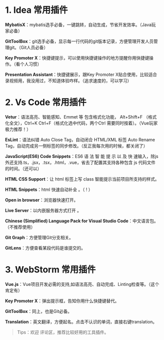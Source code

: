 # 1. Idea 常用插件

**MybatisX**：mybatis选手必备，一键跳转，自动生成，节省开发效率。（Java玩家必备）

**GitToolBox**：git选手必备，显示每一行代码的git版本记录，方便管理开发人员管理git。（Git人员必备）

**Key Promoter X**：快捷键提示，可以使用快捷键操作的地方提醒你用快捷键操作。（看个人习惯）

**Presentation Assistant**：快捷键展示，跟Key Promoter X贴合使用，比较适合录视频用，我没用过，不知道体验咋样。（追求速度的，可以学习）

# 2. Vs Code 常用插件

**Vetur**：语法高亮、智能感知、Emmet 等 包含格式化功能， Alt+Shift+F （格式化全文），Ctrl+K Ctrl+F（格式化选中代码，两个Ctrl 需要同时按着）。（Vue玩家极力推荐！）

**EsLint**：语法纠错 Auto Close Tag，自动闭合 HTML/XML 标签 Auto Rename Tag，自动完成另一侧标签的同步修改。（反正我每次用的时候，都关闭了）

**JavaScript(ES6) Code Snippets**：ES6 语 法 智 能 提 示 以 及 快 速输入，除js 外还支持.ts，.jsx，.tsx，.html，.vue，省去了配置其支持各种包含 js 代码文件的时间。（还可以）

**HTML CSS Support**：让 html 标签上写 class 智能提示当前项目所支持的样式。

**HTML Snippets**：html 快速自动补全 。（ ! ）

**Open in browser**：浏览器快速打开。

**Live Server**：以内嵌服务器方式打开 。

**Chinese (Simplified) Language Pack for Visual Studio Code**：中文语言包。（不推荐使用）

**Git Graph**：方便管理Git分支相关。

**GitLens**：方便查看某段代码是谁提交的。

# 3. WebStorm 常用插件

**Vue.js**：Vue项目开发必需的支持,如语法高亮、自动完成、Linting检查等。（这个肯定有）

**Key Promoter X**：弹出提示框，告知你用什么快捷键替代。

**GitToolBox**：同上，也是Git必备。

**Translation**：英文翻译，方便起名。点击不认识的单词，直接右键translation。

> Tips：欢迎 评论区，推荐比较好用的工具插件。

